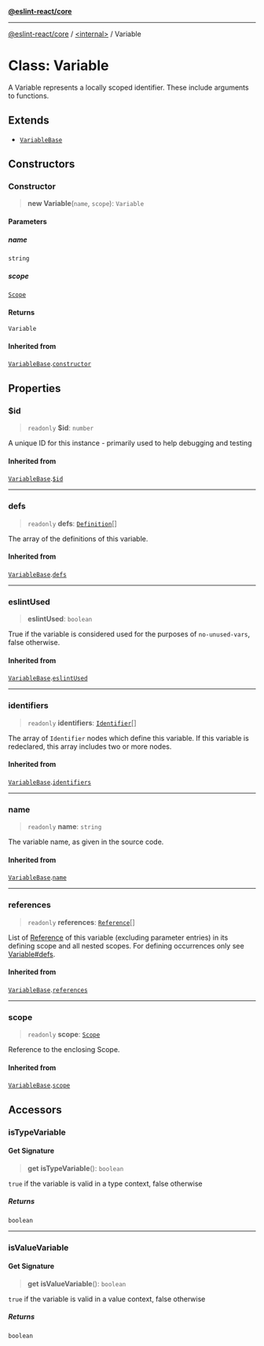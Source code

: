 [**@eslint-react/core**](../../README.md)

***

[@eslint-react/core](../../README.md) / [\<internal\>](../README.md) / Variable

# Class: Variable

A Variable represents a locally scoped identifier. These include arguments to functions.

## Extends

- [`VariableBase`](VariableBase.md)

## Constructors

### Constructor

> **new Variable**(`name`, `scope`): `Variable`

#### Parameters

##### name

`string`

##### scope

[`Scope`](../type-aliases/Scope.md)

#### Returns

`Variable`

#### Inherited from

[`VariableBase`](VariableBase.md).[`constructor`](VariableBase.md#constructor)

## Properties

### $id

> `readonly` **$id**: `number`

A unique ID for this instance - primarily used to help debugging and testing

#### Inherited from

[`VariableBase`](VariableBase.md).[`$id`](VariableBase.md#id)

***

### defs

> `readonly` **defs**: [`Definition`](../type-aliases/Definition.md)[]

The array of the definitions of this variable.

#### Inherited from

[`VariableBase`](VariableBase.md).[`defs`](VariableBase.md#defs)

***

### eslintUsed

> **eslintUsed**: `boolean`

True if the variable is considered used for the purposes of `no-unused-vars`, false otherwise.

#### Inherited from

[`VariableBase`](VariableBase.md).[`eslintUsed`](VariableBase.md#eslintused)

***

### identifiers

> `readonly` **identifiers**: [`Identifier`](../interfaces/Identifier.md)[]

The array of `Identifier` nodes which define this variable.
If this variable is redeclared, this array includes two or more nodes.

#### Inherited from

[`VariableBase`](VariableBase.md).[`identifiers`](VariableBase.md#identifiers)

***

### name

> `readonly` **name**: `string`

The variable name, as given in the source code.

#### Inherited from

[`VariableBase`](VariableBase.md).[`name`](VariableBase.md#name)

***

### references

> `readonly` **references**: [`Reference`](Reference.md)[]

List of [Reference](Reference.md) of this variable (excluding parameter entries)  in its defining scope and all nested scopes.
For defining occurrences only see [Variable#defs](#defs).

#### Inherited from

[`VariableBase`](VariableBase.md).[`references`](VariableBase.md#references)

***

### scope

> `readonly` **scope**: [`Scope`](../type-aliases/Scope.md)

Reference to the enclosing Scope.

#### Inherited from

[`VariableBase`](VariableBase.md).[`scope`](VariableBase.md#scope)

## Accessors

### isTypeVariable

#### Get Signature

> **get** **isTypeVariable**(): `boolean`

`true` if the variable is valid in a type context, false otherwise

##### Returns

`boolean`

***

### isValueVariable

#### Get Signature

> **get** **isValueVariable**(): `boolean`

`true` if the variable is valid in a value context, false otherwise

##### Returns

`boolean`
